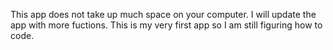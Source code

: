 This app does not take up much space on your computer. I will update the app with more fuctions. This is my very first app so I am still figuring 
how to code.
